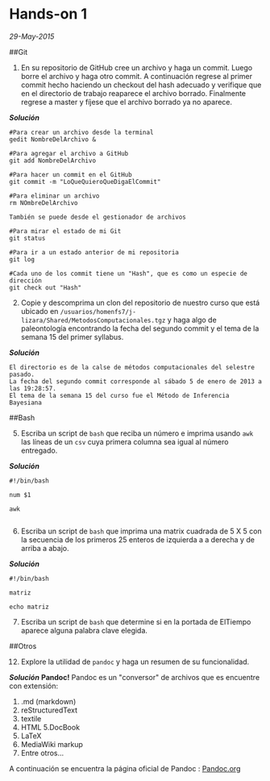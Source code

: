# Hands-on 1
*29-May-2015*

##Git

1. En su repositorio de GitHub cree un archivo y haga un commit. Luego borre el archivo y haga otro commit. A continuación regrese al primer commit hecho haciendo un checkout del hash adecuado y verifique que en el directorio de trabajo reaparece el archivo borrado. Finalmente regrese a master y fíjese que el archivo borrado ya no aparece.

***Solución***
```
#Para crear un archivo desde la terminal 
gedit NombreDelArchivo &

#Para agregar el archivo a GitHub
git add NombreDelArchivo

#Para hacer un commit en el GitHub
git commit -m "LoQueQuieroQueDigaElCommit"

#Para eliminar un archivo
rm NOmbreDelArchivo

También se puede desde el gestionador de archivos

#Para mirar el estado de mi Git
git status

#Para ir a un estado anterior de mi repositoria
git log

#Cada uno de los commit tiene un "Hash", que es como un especie de dirección 
git check out "Hash"
```
2. Copie y descomprima un clon del repositorio de nuestro curso que está ubicado en `/usuarios/homenfs7/j-lizara/Shared/MetodosComputacionales.tgz` y haga algo de paleontología encontrando la fecha del segundo commit y el tema de la semana 15 del primer syllabus.

***Solución***

```
El directorio es de la calse de métodos computacionales del selestre pasado.
La fecha del segundo commit corresponde al sábado 5 de enero de 2013 a las 19:28:57.
El tema de la semana 15 del curso fue el Método de Inferencia Bayesiana
```

##Bash

5. Escriba un script de `bash` que reciba un número e imprima usando `awk` las líneas de un `csv` cuya primera columna sea igual al número entregado.

***Solución***
```
#!/bin/bash

num $1

awk 


```
6. Escriba un script de `bash` que imprima una matrix cuadrada de 5 X 5 con la secuencia de los primeros 25 enteros de izquierda a a derecha y de arriba a abajo.

***Solución***
```
#!/bin/bash

matriz

echo matriz

```

7. Escriba un script de `bash` que determine si en la portada de ElTiempo aparece alguna palabra clave elegida.


##Otros

12. Explore la utilidad de `pandoc` y haga un resumen de su funcionalidad.

***Solución***
**Pandoc!**
Pandoc es un "conversor" de archivos que es encuentre con extensión:
1. .md  (markdown)
2. reStructuredText
3. textile
4. HTML
5.DocBook 
6. LaTeX
7. MediaWiki markup
8. Entre otros...

A continuación se encuentra la página oficial de Pandoc : [Pandoc.org](http://pandoc.org/) 
